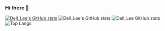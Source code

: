 ### Hi there 👋

<!--
**DouBi235/DouBi235** is a ✨ _special_ ✨ repository because its `README.md` (this file) appears on your GitHub profile.

Here are some ideas to get you started:

- 🔭 I’m currently working on ...
- 🌱 I’m currently learning ...
- 👯 I’m looking to collaborate on ...
- 🤔 I’m looking for help with ...
- 💬 Ask me about ...
- 📫 How to reach me: ...
- 😄 Pronouns: ...
- ⚡ Fun fact: ...
-->
[![Dell_Lee's GitHub stats](https://github-readme-stats.vercel.app/api?username=DouBi235)](https://github.com/anuraghazra/github-readme-stats)
![Dell_Lee's GitHub stats](https://github-readme-stats.vercel.app/api?username=DouBi235&show_icons=true)
![Dell_Lee GitHub stats](https://github-readme-stats.vercel.app/api?username=DouBi235&show_icons=true&theme=radical)
![Top Langs](https://github-readme-stats.vercel.app/api/top-langs/?username=DouBi235&layout=compact)




